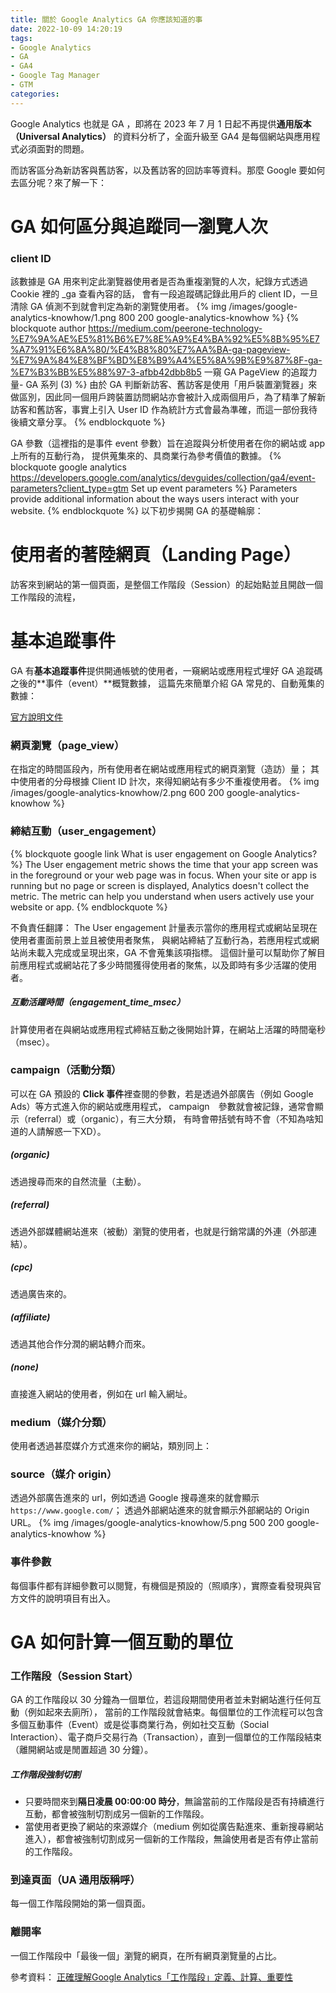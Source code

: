 ```yaml
---
title: 關於 Google Analytics GA 你應該知道的事
date: 2022-10-09 14:20:19
tags:
- Google Analytics
- GA
- GA4
- Google Tag Manager
- GTM
categories:
---
```


Google Analytics 也就是 GA ，即將在 2023 年 7 月 1 日起不再提供**通用版本（Universal Analytics）**
的資料分析了，全面升級至 GA4 是每個網站與應用程式必須面對的問題。

而訪客區分為新訪客與舊訪客，以及舊訪客的回訪率等資料。那麼 Google 要如何去區分呢？來了解一下：

# GA 如何區分與追蹤同一瀏覽人次
### client ID
該數據是 GA 用來判定此瀏覽器使用者是否為重複瀏覽的人次，紀錄方式透過 Cookie 裡的 _ga 查看內容的話，
會有一段追蹤碼記錄此用戶的 client ID，一旦清除 GA 偵測不到就會判定為新的瀏覽使用者。
{% img /images/google-analytics-knowhow/1.png 800 200 google-analytics-knowhow %}
{% blockquote author https://medium.com/peerone-technology-%E7%9A%AE%E5%81%B6%E7%8E%A9%E4%BA%92%E5%8B%95%E7%A7%91%E6%8A%80/%E4%B8%80%E7%AA%BA-ga-pageview-%E7%9A%84%E8%BF%BD%E8%B9%A4%E5%8A%9B%E9%87%8F-ga-%E7%B3%BB%E5%88%97-3-afbb42dbb8b5 一窺 GA PageView 的追蹤力量- GA 系列 (3) %}
由於 GA 判斷新訪客、舊訪客是使用「用戶裝置瀏覽器」來做區別，因此同一個用戶跨裝置訪問網站亦會被計入成兩個用戶，為了精準了解新訪客和舊訪客，事實上引入 User ID 作為統計方式會最為準確，而這一部份我待後續文章分享。
{% endblockquote %}

GA 參數（這裡指的是事件 event 參數）旨在追蹤與分析使用者在你的網站或 app 上所有的互動行為，
提供蒐集來的、具商業行為參考價值的數據。
{% blockquote google analytics https://developers.google.com/analytics/devguides/collection/ga4/event-parameters?client_type=gtm Set up event parameters %}
Parameters provide additional information about the ways users interact with your website. 
{% endblockquote %}
以下初步揭開 GA 的基礎輪廓：

# 使用者的著陸網頁（Landing Page）
訪客來到網站的第一個頁面，是整個工作階段（Session）的起始點並且開啟一個工作階段的流程，

# 基本追蹤事件
GA 有**基本追蹤事件**提供開通帳號的使用者，一窺網站或應用程式埋好 GA 追蹤碼之後的**事件（event）**概覽數據，
這篇先來簡單介紹 GA 常見的、自動蒐集的數據：

[官方說明文件](https://support.google.com/analytics/answer/9234069#user_engagement)

### 網頁瀏覽（page_view）
在指定的時間區段內，所有使用者在網站或應用程式的網頁瀏覽（造訪）量；
其中使用者的分母根據 Client ID 計次，來得知網站有多少不重複使用者。
{% img /images/google-analytics-knowhow/2.png 600 200 google-analytics-knowhow %}


### 締結互動（user_engagement）
{% blockquote google link What is user engagement on Google Analytics? %}
The User engagement metric shows the time that your app screen was in the foreground or your web page was in focus. When your site or app is running but no page or screen is displayed, Analytics doesn't collect the metric. The metric can help you understand when users actively use your website or app.
{% endblockquote %}

不負責任翻譯：
The User engagement 計量表示當你的應用程式或網站呈現在使用者畫面前景上並且被使用者聚焦，
與網站締結了互動行為，若應用程式或網站尚未載入完成或呈現出來，GA 不會蒐集該項指標。
這個計量可以幫助你了解目前應用程式或網站花了多少時間獲得使用者的聚焦，以及即時有多少活躍的使用者。

##### 互動活躍時間（engagement_time_msec）
計算使用者在與網站或應用程式締結互動之後開始計算，在網站上活躍的時間毫秒（msec）。

### campaign（活動分類）
可以在 GA 預設的 **Click 事件**裡查閱的參數，若是透過外部廣告（例如 Google Ads）等方式進入你的網站或應用程式，
campaign　參數就會被記錄，通常會顯示（referral）或（organic），有三大分類，
有時會帶括號有時不會（不知為啥知道的人請解惑一下XD）。

##### (organic)
透過搜尋而來的自然流量（主動）。

##### (referral) 
透過外部媒體網站進來（被動）瀏覽的使用者，也就是行銷常講的外連（外部連結）。

##### (cpc)
透過廣告來的。

##### (affiliate)
透過其他合作分潤的網站轉介而來。
 
##### (none)
直接進入網站的使用者，例如在 url 輸入網址。

### medium（媒介分類）
使用者透過甚麼媒介方式進來你的網站，類別同上：

### source（媒介 origin）
透過外部廣告進來的 url，例如透過 Google 搜尋進來的就會顯示 `https://www.google.com/`；
透過外部網站進來的就會顯示外部網站的 Origin URL。
{% img /images/google-analytics-knowhow/5.png 500 200 google-analytics-knowhow %}

### 事件參數
每個事件都有詳細參數可以閱覽，有機個是預設的（照順序），實際查看發現與官方文件的說明項目有出入。

# GA 如何計算一個互動的單位
### 工作階段（Session Start）
GA 的工作階段以 30 分鐘為一個單位，若這段期間使用者並未對網站進行任何互動（例如起來去廁所），
當前的工作階段就會結束。每個單位的工作流程可以包含多個互動事件（Event）或是從事商業行為，例如社交互動（Social Interaction）、電子商戶交易行為（Transaction），直到一個單位的工作階段結束（離開網站或是閒置超過 30 分鐘）。

##### 工作階段強制切割
- 只要時間來到**隔日凌晨 00:00:00 時分**，無論當前的工作階段是否有持續進行互動，都會被強制切割成另一個新的工作階段。
- 當使用者更換了網站的來源媒介（medium 例如從廣告點進來、重新搜尋網站進入），都會被強制切割成另一個新的工作階段，無論使用者是否有停止當前的工作階段。

### 到達頁面（UA 通用版稱呼）
每一個工作階段開始的第一個頁面。

### 離開率
一個工作階段中「最後一個」瀏覽的網頁，在所有網頁瀏覽量的占比。

參考資料：
[正確理解Google Analytics「工作階段」定義、計算、重要性](https://awoo.ai/zh-hant/blog/google-analytics-session/)